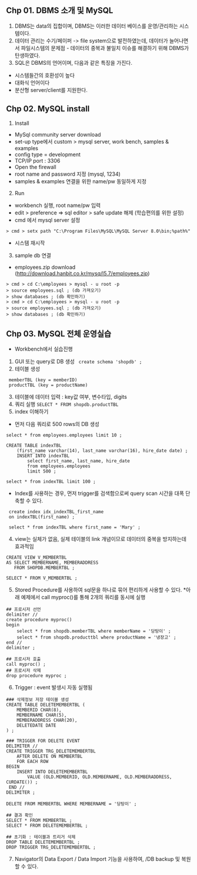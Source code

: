 ﻿## Chp 01. DBMS 소개 및 MySQL

1. DBMS는 data의 집합이며, DBMS는 이러한 데이터 베이스를 운영/관리하는 시스템이다. 
 2. 데이터 관리는 수기/페이퍼 -> file system으로 발전하였는데, 데이터가 늘어나면서 파일시스템의 문제점 - 데이터의 중복과 불일치 이슈를 해결하기 위해 DBMS가 탄생하였다. 
 3. SQL은 DBMS의 언어이며, 다음과 같은 특징을 가진다. 
- 시스템들간의 호환성이 높다 
- 대화식 언어이다 
- 분산형 server/client를 지원한다. 


## Chp 02. MySQL install 

1. Install 
- MySql community server download 
- set-up type에서 custom > mysql server, work bench, samples & examples 
- config type = development
- TCP/IP port : 3306
- Open the firewall 
- root name and password 지정 (mysql, 1234) 
- samples & examples 연결을 위한 name/pw 동일하게 지정 

2. Run 
- workbench 실행, root name/pw 입력
- edit > preference  => sql editor > safe update 해제 (학습편의를 위한 설정)
- cmd 에서 mysql server 설정 

`> cmd > setx path "C:\Program Files\MySQL\MySQL Server 8.0\bin;%path%" `
- 시스템 재시작 

3. sample db 연결 
- employees.zip download (http://download.hanbit.co.kr/mysq/l5.7/employees.zip)
```
> cmd > cd C:\employees > mysql - u root -p 
> source employees.sql ; (db 가져오기)
> show databases ; (db 확인하기)
> cmd > cd C:\employees > mysql - u root -p  
> source employees.sql ; (db 가져오기) 
> show databases ; (db 확인하기) 
``` 

## Chp 03. MySQL 전체 운영실습 
- Workbench에서 실습진행 

1. GUI 또는 query로 DB 생성   ` create schema 'shopdb' ;`
2. 테이블 생성 
```
 memberTBL (key = memberID) 
 productTBL (key = productName) 
```
3. 테이블에 데이터 입력 : key값 여부, 변수타입, digits 
4. 쿼리 실행 `SELECT * FROM shopdb.productTBL `
5. index 이해하기 
- 먼저 다음 쿼리로 500 rows의 DB 생성 
```
select * from employees.employees limit 10 ; 

CREATE TABLE indexTBL 
	(first_name varchar(14), last_name varchar(16), hire_date date) ; 
    INSERT INTO indexTBL 
		select first_name, last_name, hire_date 
        from employees.employees
        limit 500 ; 
        
select * from indexTBL limit 100 ; 
```		 

- Index를 사용하는 경우, 먼저 trigger를 검색함으로써 query scan 시간을 대폭 단축할 수 있다. 
``` 
 create index idx_indexTBL_first_name
 on indexTBL(first_name) ;  
 
 select * from indexTBL where first_name = 'Mary' ; 
```
4. view는 실체가 없음, 실제 테이블의 link 개념이므로 데이터의 중복을 방지하는데 효과적임 
```
CREATE VIEW V_MEMBERTBL 
AS SELECT MEMBERNAME, MEMBERADDRESS 
   FROM SHOPDB.MEMBERTBL ; 
   
SELECT * FROM V_MEMBERTBL ; 
```

5. Stored Procedure를 사용하여 sql문을 하나로 묶어 편리하게 사용할 수 있다. 
     *아래 예제에서 call myproc()를 통해 2개의 쿼리를 동시에 실행
```
## 프로시저 선언 
delimiter //
create procedure myproc() 
begin 
	select * from shopdb.memberTBL where memberName = '당탕이' ; 
    select * from shopdb.producttbl where productName = '냉장고' ; 
end //
delimiter ; 

## 프로시저 호출 
call myproc() ; 
## 프로시저 삭제 
drop procedure myproc ; 
```

6. Trigger : event 발생시 자동 실행됨 
```
### 삭제정보 저장 테이블 생성 
CREATE TABLE DELETEMEMBERTBL (
	MEMBERID CHAR(8), 
	MEMBERNAME CHAR(5),
	MEMBERADDRESS CHAR(20), 
	DELETEDATE DATE
) ;

### TRIGGER FOR DELETE EVENT 
DELIMITER // 
CREATE TRIGGER TRG_DELETEMEMBERTBL 
	AFTER DELETE ON MEMBERTBL 
    FOR EACH ROW 
BEGIN 
	INSERT INTO DELETEMEMBERTBL 
		VALUE (OLD.MEMBERID, OLD.MEMBERNAME, OLD.MEMBERADDRESS, CURDATE()) ; 
 END // 
DELIMITER ; 

DELETE FROM MEMBERTBL WHERE MEMBERNAME = '당탕이' ; 

## 결과 확인
SELECT * FROM MEMBERTBL ;
SELECT * FROM DELETEMEMBERTBL ;

## 초기화 : 테이블과 트리거 삭제 
DROP TABLE DELETEMEMBERTBL ; 
DROP TRIGGER TRG_DELETEMEMBERTBL ;  
```

7. Navigator의 Data Export / Data Import 기능을 사용하여, /DB backup 및 복원 할 수 있다. 



